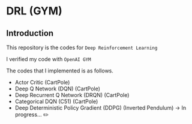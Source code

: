 # DRL (GYM)

## Introduction
This repository is the codes for `Deep Reinforcement Learning`

I verified my code with `OpenAI GYM`

The codes that I implemented is as follows.

- Actor Critic (CartPole)
- Deep Q Network (DQN) (CartPole)
- Deep Recurrent Q Network (DRQN) (CartPole)
- Categorical DQN (C51) (CartPole) 
- Deep Deterministic Policy Gradient (DDPG) (Inverted Pendulum) -> In progress... ✏️